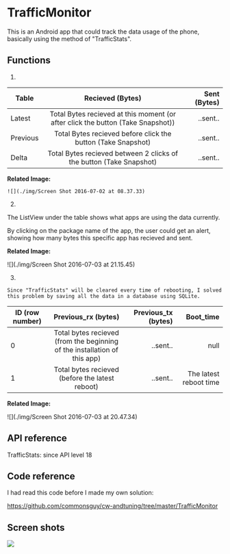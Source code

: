# TrafficMonitor
  This is an Android app that could track the data usage of the phone, basically using the method of "TrafficStats".
  
  
## Functions
  1. 
  
| Table      | Recieved (Bytes)        | Sent (Bytes)  |
| ------------- |:-------------:| -----:|
| Latest      | Total Bytes recieved at this moment (or after click the button (Take Snapshot)) | ..sent.. |
| Previous      | Total Bytes recieved before click the button (Take Snapshot)      |   ..sent.. |
| Delta | Total Bytes recieved between 2 clicks of the button (Take Snapshot)     |    ..sent.. |
    
   **Related Image:**

    ![](./img/Screen Shot 2016-07-02 at 08.37.33)
  
  2. 
   The ListView under the table shows what apps are using the data currently.
  
   By clicking on the package name of the app, the user could get an alert, showing how many bytes this specific app has recieved and sent. 

**Related Image:**

 ![](./img/Screen Shot 2016-07-03 at 21.15.45)


  3. 
    Since "TrafficStats" will be cleared every time of rebooting, I solved this problem by saving all the data in a database using SQLite. 

| ID (row number)      | Previous_rx (bytes)       | Previous_tx (bytes) |  Boot_time |
| ------------- |:-------------:| -----:|-----:|
| 0      | Total bytes recieved (from the beginning of the installation of this app) | ..sent.. | null  |
| 1      | Total bytes recieved (before the latest reboot)  |  ..sent.. | The latest reboot time |

**Related Image:**

![](./img/Screen Shot 2016-07-03 at 20.47.34)



## API reference
  TrafficStats: since API level 18

## Code reference
  I had read this code before I made my own solution:
  
  https://github.com/commonsguy/cw-andtuning/tree/master/TrafficMonitor

## Screen shots
![](./img/second-1.gif)
